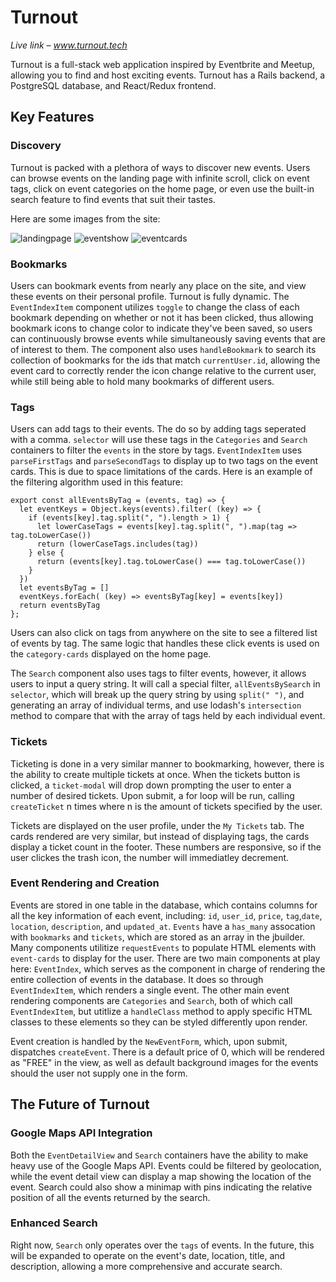 # Turnout

*Live link – www.turnout.tech*

Turnout is a full-stack web application inspired by Eventbrite and Meetup, allowing you to find and host exciting events. Turnout has a Rails backend, a PostgreSQL database, and React/Redux frontend. 

## Key Features

### Discovery 

Turnout is packed with a plethora of ways to discover new events. Users can browse events on the landing page with infinite scroll, click on event tags, click on event categories on the home page, or even use the built-in search feature to find events that suit their tastes. 

Here are some images from the site:

![landingpage](https://github.com/willashley23/Turnout/blob/master/public/landingpage.png)
![eventshow](https://github.com/willashley23/Turnout/blob/master/public/eventshow.png)
![eventcards](https://github.com/willashley23/Turnout/blob/master/public/events.png)

### Bookmarks

Users can bookmark events from nearly any place on the site, and view these events on their personal profile. Turnout is fully dynamic. The `EventIndexItem` component utilizes `toggle` to change the class of each bookmark depending on whether or not it has been clicked, thus allowing bookmark icons to change color to indicate they've been saved, so users can continuously browse events while simultaneously saving events that are of interest to them. The component also uses `handleBookmark` to search its collection of bookmarks for the ids that match `currentUser.id`, allowing the event card to correctly render the icon change relative to the current user, while still being able to hold many bookmarks of different users. 

### Tags

Users can add tags to their events. The do so by adding tags seperated with a comma. `selector` will use these tags in the `Categories` and `Search` containers to filter the `events` in the store by tags. `EventIndexItem` uses `parseFirstTags` and `parseSecondTags` to display up to two tags on the event cards. This is due to space limitations of the cards. Here is an example of the filtering algorithm used in this feature:

```
export const allEventsByTag = (events, tag) => {
  let eventKeys = Object.keys(events).filter( (key) => {
    if (events[key].tag.split(", ").length > 1) {
      let lowerCaseTags = events[key].tag.split(", ").map(tag => tag.toLowerCase())
      return (lowerCaseTags.includes(tag))
    } else {
      return (events[key].tag.toLowerCase() === tag.toLowerCase())
    }
  })
  let eventsByTag = []
  eventKeys.forEach( (key) => eventsByTag[key] = events[key])
  return eventsByTag
};

```

Users can also click on tags from anywhere on the site to see a filtered list of events by tag. The same logic that handles these click events is used on the `category-cards` displayed on the home page. 

The `Search` component also uses tags to filter events, however, it allows users to input a query string. It will call a special filter, `allEventsBySearch` in `selector`, which will break up the query string by using `split(" ")`, and generating an array of individual terms, and use lodash's `intersection` method to compare that with the array of tags held by each individual event. 


### Tickets

Ticketing is done in a very similar manner to bookmarking, however, there is the ability to create multiple tickets at once. When the tickets button is clicked, a `ticket-modal` will drop down prompting the user to enter a number of desired tickets. Upon submit, a for loop will be run, calling `createTicket` n times where n is the amount of tickets specified by the user. 

Tickets are displayed on the user profile, under the `My Tickets` tab. The cards rendered are very similar, but instead of displaying tags, the cards display a ticket count in the footer. These numbers are responsive, so if the user clickes the trash icon, the number will immediatley decrement. 


### Event Rendering and Creation

Events are stored in one table in the database, which contains columns for all the key information of each event, including: `id`, `user_id`, `price`, `tag`,`date`, `location`, `description`, and `updated_at`. `Events` have a `has_many` assocation with `bookmarks` and `tickets`, which are stored as an array in the jbuilder. Many components utilitize `requestEvents` to populate HTML elements with `event-cards` to display for the user. There are two main components at play here: `EventIndex`, which serves as the component in charge of rendering the entire collection of events in the database. It does so through `EventIndexItem`, which renders a single event. The other main event rendering components are `Categories` and `Search`, both of which call `EventIndexItem`, but utitlize a `handleClass` method to apply specific HTML classes to these elements so they can be styled differently upon render. 

Event creation is handled by the `NewEventForm`, which, upon submit, dispatches `createEvent`. There is a default price of 0, which will be rendered as "FREE" in the view, as well as default background images for the events should the user not supply one in the form. 


## The Future of Turnout

### Google Maps API Integration

Both the `EventDetailView` and `Search` containers have the ability to make heavy use of the Google Maps API. Events could be filtered by geolocation, while the event detail view can display a map showing the location of the event. Search could also show a minimap with pins indicating the relative position of all the events returned by the search.

### Enhanced Search 

Right now, `Search` only operates over the `tags` of events. In the future, this will be expanded to operate on the event's date, location, title, and description, allowing a more comprehensive and accurate search.

